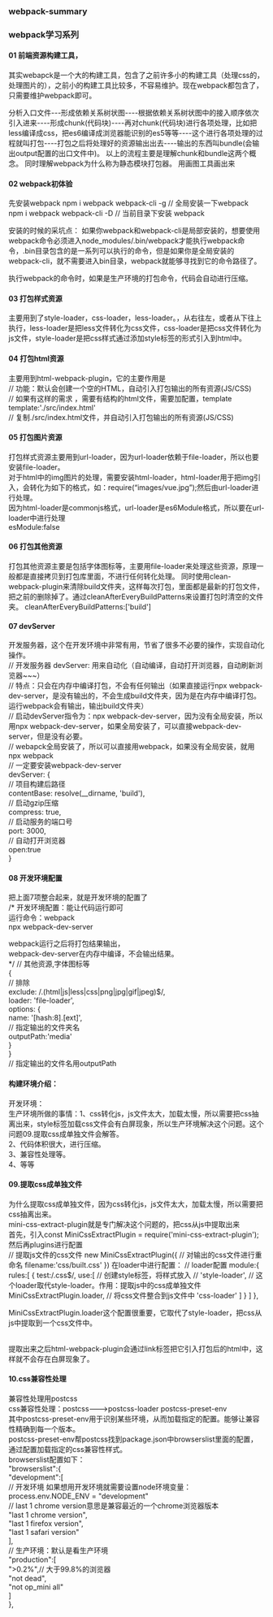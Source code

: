 ### webpack-summary
### webpack学习系列
#### 01 前端资源构建工具，
其实webapck是一个大的构建工具，包含了之前许多小的构建工具（处理css的，处理图片的），之前小的构建工具比较多，不容易维护。现在webpack都包含了，只需要维护webpack即可。

分析入口文件---形成依赖关系树状图----根据依赖关系树状图中的接入顺序依次引入进来----形成chunk(代码块)----再对chunk(代码块)进行各项处理，比如把less编译成css，把es6编译成浏览器能识别的es5等等----这个进行各项处理的过程就叫打包----打包之后将处理好的资源输出出去----输出的东西叫bundle(会输出output配置的出口文件中)。
以上的流程主要是理解chunk和bundle这两个概念。
同时理解webpack为什么称为静态模块打包器。
用画图工具画出来

#### 02 webpack初体验

先安装webpack
npm i webpack webpack-cli -g   // 全局安装一下webpack
npm i webpack webpack-cli -D  //  当前目录下安装 webpack

安装的时候的采坑点：
如果你webpack和webpack-cli是局部安装的，想要使用webpack命令必须进入node_modules/.bin/webpack才能执行webpack命令，.bin目录包含的是一系列可以执行的命令，但是如果你是全局安装的webpack-cli，就不需要进入bin目录，webpack就能够寻找到它的命令路径了。

执行webpack的命令时，如果是生产环境的打包命令，代码会自动进行压缩。

#### 03 打包样式资源
主要用到了style-loader，css-loader，less-loader。，从右往左，或者从下往上执行，less-loader是把less文件转化为css文件，css-loader是把css文件转化为js文件，style-loader是把css样式通过添加style标签的形式引入到html中。

#### 04 打包html资源
主要用到html-webpack-plugin，它的主要作用是<br>
// 功能：默认会创建一个空的HTML，自动引入打包输出的所有资源(JS/CSS)<br>
// 如果有这样的需求 ，需要有结构的html文件，需要加配置，template<br>
template:'./src/index.html'<br>
// 复制./src/index.html文件，并自动引入打包输出的所有资源(JS/CSS)<br>

#### 05 打包图片资源
打包样式资源主要用到url-loader，因为url-loader依赖于file-loader，所以也要安装file-loader。<br>
对于html中的img图片的处理，需要安装html-loader，html-loader用于把img引入，会转化为如下的格式，如：require(“images/vue.jpg”);然后由url-loader进行处理。<br>
因为html-loader是commonjs格式，url-loader是es6Module格式，所以要在url-loader中进行处理 <br>esModule:false

#### 06 打包其他资源
打包其他资源主要是包括字体图标等，主要用file-loader来处理这些资源，原理一般都是直接拷贝到打包库里面，不进行任何转化处理。
同时使用clean-webpack-plugin来清除build文件夹，这样每次打包，里面都是最新的打包文件，把之前的删除掉了。通过cleanAfterEveryBuildPatterns来设置打包时清空的文件夹。
cleanAfterEveryBuildPatterns:['build']

#### 07 devServer
开发服务器，这个在开发环境中非常有用，节省了很多不必要的操作，实现自动化操作。<br>
// 开发服务器 devServer: 用来自动化（自动编译，自动打开浏览器，自动刷新浏览器~~~）<br>
// 特点：只会在内存中编译打包，不会有任何输出（如果直接运行npx webpack-dev-server，是没有输出的，不会生成build文件夹，因为是在内存中编译打包。运行webpack会有输出，输出build文件夹）<br>
// 启动devServer指令为：npx webpack-dev-server，因为没有全局安装，所以用npx webpack-dev-server，如果全局安装了，可以直接webpack-dev-server，但是没有必要。<br>
// webapck全局安装了，所以可以直接用webpack，如果没有全局安装，就用 npx webpack<br>
// 一定要安装webpack-dev-server<br>
devServer: {<br>
// 项目构建后路径<br>
contentBase: resolve(__dirname, 'build'),<br>
// 启动gzip压缩<br>
compress: true,<br>
// 启动服务的端口号<br>
port: 3000,<br>
// 自动打开浏览器<br>
open:true<br>
}

#### 08 开发环境配置
把上面7项整合起来，就是开发环境的配置了<br>
/*
开发环境配置：能让代码运行即可<br>
运行命令：webpack<br>
npx webpack-dev-server<br>

webpack运行之后将打包结果输出，<br>
webpack-dev-server在内存中编译，不会输出结果。<br>
*/
// 其他资源,字体图标等<br>
{<br>
// 排除<br>
exclude: /\.(html|js|less|css|png|jpg|gif|jpeg)$/,<br>
loader: 'file-loader',<br>
options: {<br>
name: '[hash:8].[ext]',<br>
// 指定输出的文件夹名<br>
outputPath:'media'<br>
}<br>
}<br>
// 指定输出的文件名用outputPath

#### 构建环境介绍：
开发环境：<br>
生产环境所做的事情：1、css转化js，js文件太大，加载太慢，所以需要把css抽离出来，style标签加载css文件会有白屏现象，所以生产环境解决这个问题。这个问题09.提取css成单独文件会解答。<br>
2、代码体积很大，进行压缩。<br>
3、兼容性处理等。<br>
4、等等<br>

#### 09.提取css成单独文件
为什么提取css成单独文件，因为css转化js，js文件太大，加载太慢，所以需要把css抽离出来。<br>
mini-css-extract-plugin就是专门解决这个问题的，把css从js中提取出来<br>
首先，引入const MiniCssExtractPlugin = require('mini-css-extract-plugin');<br>
然后再plugins进行配置<br>
// 提取js文件的css文件
new MiniCssExtractPlugin({
// 对输出的css文件进行重命名
filename:'css/built.css'
})
在loader中进行配置：
// loader配置
module:{
rules:[
{
test:/\.css$/,
use:[
// 创建style标签，将样式放入
// 'style-loader',
// 这个loader取代style-loader。作用：提取js中的css成单独文件
MiniCssExtractPlugin.loader,
// 将css文件整合到js文件中
'css-loader'
]
}
]
},

MiniCssExtractPlugin.loader这个配置很重要，它取代了style-loader，把css从js中提取到一个css文件中。<br>
<link href="css/built.css" rel="stylesheet"><br>
提取出来之后html-webpack-plugin会通过link标签把它引入打包后的html中，这样就不会存在白屏现象了。

#### 10.css兼容性处理
兼容性处理用postcss<br>
css兼容性处理：postcss--->postcss-loader postcss-preset-env<br>
其中postcss-preset-env用于识别某些环境，从而加载指定的配置。能够让兼容性精确到每一个版本。<br>
postcss-preset-env帮postcss找到package.json中browserslist里面的配置，通过配置加载指定的css兼容性样式。<br>
browserslist配置如下：<br>
"browserslist":{<br>
  "development":[<br>
// 开发环境 如果想用开发环境就需要设置node环境变量：process.env.NODE_ENV = "development"<br>
// last 1 chrome version意思是兼容最近的一个chrome浏览器版本<br>
"last 1 chrome version",<br>
"last 1 firefox version",<br>
"last 1 safari version"<br>
],<br>
// 生产环境：默认是看生产环境<br>
"production":[<br>
">0.2%",// 大于99.8%的浏览器<br>
"not dead",<br>
"not op_mini all"<br>
]<br>
},


